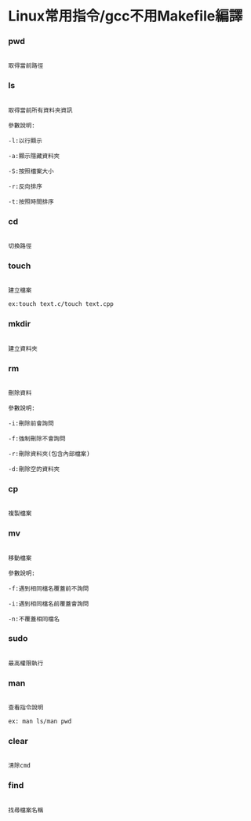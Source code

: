 Linux常用指令/gcc不用Makefile編譯
======

### pwd

```

取得當前路徑

```

### ls

```

取得當前所有資料夾資訊

參數說明:

-l:以行顯示

-a:顯示隱藏資料夾

-S:按照檔案大小

-r:反向排序

-t:按照時間排序

```

### cd 

```

切換路徑

```

### touch

```

建立檔案

ex:touch text.c/touch text.cpp

```

### mkdir

```

建立資料夾

```

### rm

```

刪除資料

參數說明:

-i:刪除前會詢問

-f:強制刪除不會詢問

-r:刪除資料夾(包含內部檔案)

-d:刪除空的資料夾

```

### cp

```

複製檔案

```

### mv

```

移動檔案

參數說明:

-f:遇到相同檔名覆蓋前不詢問

-i:遇到相同檔名前覆蓋會詢問

-n:不覆蓋相同檔名

```
### sudo

```

最高權限執行

```
### man

```

查看指令說明

ex: man ls/man pwd

```

### clear 

```

清除cmd

```

### find

```

找尋檔案名稱

```